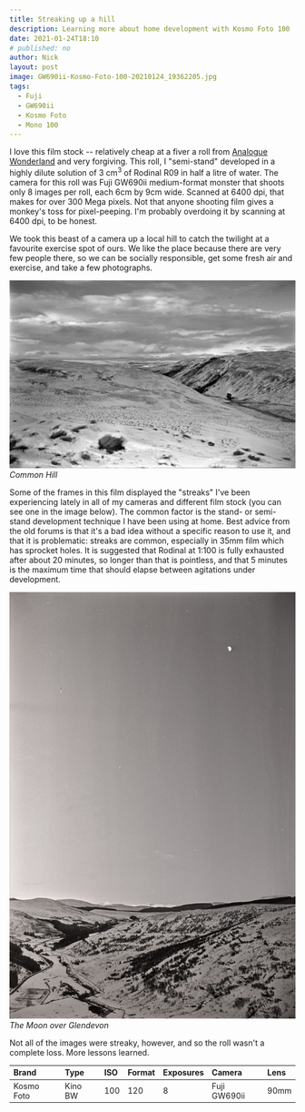 ```yaml
---
title: Streaking up a hill
description: Learning more about home development with Kosmo Foto 100
date: 2021-01-24T18:10
# published: no
author: Nick
layout: post
image: GW690ii-Kosmo-Foto-100-20210124_19362205.jpg
tags:
  - Fuji
  - GW690ii
  - Kosmo Foto
  - Mono 100
---
```

I love this film stock -- relatively cheap at a fiver a roll from [Analogue Wonderland](https://analoguewonderland.co.uk/) and very forgiving. This roll, I "semi-stand" developed in a highly dilute solution of 3 cm<sup>3</sup> of Rodinal R09 in half a litre of water. The camera for this roll was  Fuji GW690ii medium-format monster that shoots only 8 images per roll, each 6cm by 9cm wide. Scanned at 6400 dpi, that makes for over 300 Mega pixels. Not that anyone shooting film gives a monkey's toss for pixel-peeping. I'm probably overdoing it by scanning at 6400 dpi, to be honest.

We took this beast of a camera up a local hill to catch the twilight at a favourite exercise spot of ours. We like the place because there are very few people there, so we can be socially responsible, get some fresh air and exercise, and take a few photographs.

![](/img/GW690ii-Kosmo-Foto-100-20210124_18514011.jpg)
*Common Hill*

Some of the frames in this film displayed the "streaks" I've been experiencing lately in all of my cameras and different film stock (you can see one in the image below). The common factor is the stand- or semi-stand development technique I have been using at home. Best advice from the old forums is that it's a bad idea without a specific reason to use it, and that it is problematic: streaks are common, especially in 35mm film which has sprocket holes. It is suggested that Rodinal at 1:100 is fully exhausted after about 20 minutes, so longer than that is pointless, and that 5 minutes is the maximum time that should elapse between agitations under development.

![](/img/GW690ii-Kosmo-Foto-100-20210124_18460131.jpg)
*The Moon over Glendevon*

Not all of the images were streaky, however, and so the roll wasn't a complete loss. More lessons learned.

Brand|Type|ISO|Format|Exposures|Camera|Lens
:----|:---|:--|:-----|:--------|:-----|:----
Kosmo Foto|Kino BW|100|120|8|Fuji GW690ii|90mm